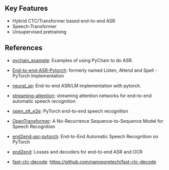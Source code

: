 
## Key Features

- Hybrid CTC/Transformer based end-to-end ASR
- Speech-Transformer
- Unsupervised pretraining


## References

- [pychain_example](https://github.com/YiwenShaoStephen/pychain_example): Examples of using PyChain to do ASR.
- [End-to-end-ASR-Pytorch](https://github.com/Alexander-H-Liu/End-to-end-ASR-Pytorch): formerly named Listen, Attend and Spell - PyTorch Implementation
- [neural_sp](https://github.com/hirofumi0810/neural_sp): End-to-end ASR/LM implementation with pytorch.
- [streaming-attention](https://github.com/HaoranMiao/streaming-attention): streaming attention networks for end-to-end automatic speech recognition
- [open_stt_e2e](https://github.com/1ytic/open_stt_e2e): PyTorch end-to-end speech recognition
- [OpenTransformer](https://github.com/ZhengkunTian/OpenTransformer): A No-Recurrence Sequence-to-Sequence Model for Speech Recognition
- [end2end-asr-pytorch](https://github.com/gentaiscool/end2end-asr-pytorch): End-to-End Automatic Speech Recognition on PyTorch


- [end2end](https://github.com/artbataev/end2end): Losses and decoders for end-to-end ASR and OCR
- [fast-ctc-decode](https://github.com/nanoporetech/fast-ctc-decode): https://github.com/nanoporetech/fast-ctc-decode
